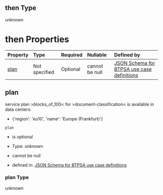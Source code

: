 ## then Type

unknown

# then Properties

| Property      | Type          | Required | Nullable       | Defined by                                                                                                                                                                                                                                      |
| :------------ | :------------ | :------- | :------------- | :---------------------------------------------------------------------------------------------------------------------------------------------------------------------------------------------------------------------------------------------- |
| [plan](#plan) | Not specified | Optional | cannot be null | [JSON Schema for BTPSA use case definitions](btpsa-usecase-properties-services-items-allof-1-then-allof-35-then-allof-0-then-properties-plan.md "undefined#/properties/services/items/allOf/1/then/allOf/35/then/allOf/0/then/properties/plan") |

## plan

service plan >blocks\_of\_100< for >document-classification< is available in data centers:

*   {'region': 'eu10', 'name': 'Europe (Frankfurt)'}

`plan`

*   is optional

*   Type: unknown

*   cannot be null

*   defined in: [JSON Schema for BTPSA use case definitions](btpsa-usecase-properties-services-items-allof-1-then-allof-35-then-allof-0-then-properties-plan.md "undefined#/properties/services/items/allOf/1/then/allOf/35/then/allOf/0/then/properties/plan")

### plan Type

unknown
